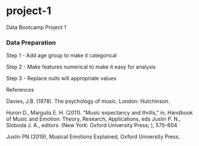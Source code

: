 # project-1
Data Bootcamp Project 1

### Data Preparation

Step 1 - Add age group to make it categorical

Step 2 - Make features numerical to make it easy for analysis

Step 3 - Replace nulls will appropriate values


References

Davies, J.B. (1978). The psychology of music. London: Hutchinson.

Huron D., Margulis E. H. (2011). “Music expectancy and thrills,” in, Handbook of Music and Emotion: Theory, Research, Applications, eds Juslin P. N., Sloboda J. A., editors. (New York: Oxford University Press; ), 575–604

Juslin PN (2019), Musical Emotions Explained, Oxford University Press.